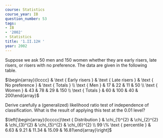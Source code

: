 ```yaml
---
course: Statistics
course_year: IB
question_number: 53
tags:
- IB
- '2002'
- Statistics
title: '1.II.12H '
year: 2002
---
```



Suppose we ask 50 men and 150 women whether they are early risers, late risers, or risers with no preference. The data are given in the following table.

$\begin{array}{lcccc} & \text { Early risers } & \text { Late risers } & \text { No preference } & \text { Totals } \\ \text { Men } & 17 & 22 & 11 & 50 \\ \text { Women } & 43 & 78 & 29 & 150 \\ \text { Totals } & 60 & 100 & 40 & 200\end{array}$

Derive carefully a (generalized) likelihood ratio test of independence of classification. What is the result of applying this test at the $0.01$ level?

$\left[\begin{array}{lccccc}\text { Distribution } & \chi_{1}^{2} & \chi_{2}^{2} & \chi_{3}^{2} & \chi_{5}^{2} & \chi_{6}^{2} \\ 99 \% \text { percentile } & 6.63 & 9.21 & 11.34 & 15.09 & 16.81\end{array}\right]$